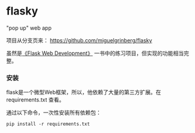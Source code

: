 # flasky
"pop up" web app

项目从分支页来：
https://github.com/miguelgrinberg/flasky

虽然是[《Flask Web Development》](https://www.flaskbook.com/) 一书中的练习项目，但实现的功能相当完整。

### 安装

flask是一个微型Web框架，所以，他依赖了大量的第三方扩展。在 requirements.txt 查看。

通过以下命令，一次性安装所有依赖包：

    pip install -r requirements.txt
